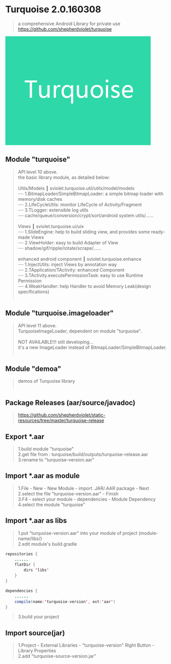# Turquoise 2.0.160308
> a comprehensive Android Library for private use <br/>
> https://github.com/shepherdviolet/turquoise <br/>

![](https://github.com/shepherdviolet/static-resources/blob/master/image/logo/turquoise.jpg)

## Module "turquoise"
> API level 10 above.<br/>
> the basic library module, as detailed below:<br/>
> <br/>
> Utils/Models ┃ sviolet.turquoise.util/utilx/model/modelx <br/>
> ┈┈ 1.BitmapLoader/SimpleBitmapLoader: a simple bitmap loader with memory/disk caches<br/>
> ┈┈ 2.LifeCycleUtils: monitor LifeCycle of Activity/Fragment<br/>
> ┈┈ 3.TLogger: extensible log utils<br/>
> ┈┈ cache/queue/conversion/crypt/sort/android system utils/......<br/>
> <br/>
> Views ┃ sviolet.turquoise.ui/uix <br/>
> ┈┈ 1.SlideEngine: help to build sliding view, and provides some ready-made Views<br/>
> ┈┈ 2.ViewHolder: easy to build Adapter of View<br/>
> ┈┈ shadow/gif/ripple/rotate/scrape/......<br/>
> <br/>
> enhanced android component ┃ sviolet.turquoise.enhance <br/>
> ┈┈ 1.InjectUtils: inject Views by annotation way<br/>
> ┈┈ 2.TApplication/TActivity: enhanced Component<br/>
> ┈┈ 3.TActivity.executePermissionTask: easy to use Runtime Permission<br/>
> ┈┈ 4.WeakHandler: help Handler to avoid Memory Leak(design specifications)<br/>
> <br/>

## Module "turquoise.imageloader"
> API level 11 above.<br/>
> TurquoiseImageLoader, dependent on module "turquoise".<br/>
> <br/>
> NOT AVAILABLE!!! still developing...<br/>
> it's a new ImageLoader instead of BitmapLoader/SimpleBitmapLoader.<br/>
> <br/>

## Module "demoa"
> demos of Turquoise library<br/>
> <br/>

## Package Releases (aar/source/javadoc)
> https://github.com/shepherdviolet/static-resources/tree/master/turquoise-release <br/>

## Export *.aar
>1.build module "turquoise" <br/>
>2.get file from : turquoise/build/outputs/turquoise-release.aar <br/>
>3.rename to "turquoise-version.aar" <br/>

## Import *.aar as module
>1.File - New - New Module - import .JAR/.AAR package - Next <br/>
>2.select the file "turquoise-version.aar" - Finish <br/>
>3.F4 - select your module - dependencies - Module Dependency <br/>
>4.select the module "turquoise" <br/>

## Import *.aar as libs
>1.put "turquoise-version.aar" into your module of project (module-name/libs/) <br/>
>2.edit module's build.gradle <br/>

```java
repositories {
    ......
    flatDir {
        dirs 'libs'
    }
}
```

```java
dependencies {
    ......
    compile(name:'turquoise-version', ext:'aar')
}
```

>3.build your project <br/>

## Import source(jar)
> 1.Project - External Libraries - "turquoise-version" Right Button - Library Properties <br/>
> 2.add "turquoise-source-version.jar" <br/>